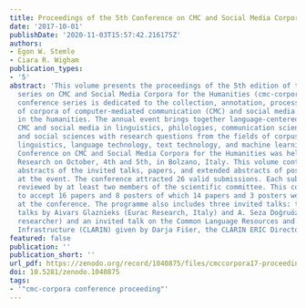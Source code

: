 ```yaml
---
title: Proceedings of the 5th Conference on CMC and Social Media Corpora for the Humanities
date: '2017-10-01'
publishDate: '2020-11-03T15:57:42.216175Z'
authors:
- Egon W. Stemle
- Ciara R. Wigham
publication_types:
- '5'
abstract: 'This volume presents the proceedings of the 5th edition of the annual conference
  series on CMC and Social Media Corpora for the Humanities (cmc-corpora2017). This
  conference series is dedicated to the collection, annotation, processing, and exploitation
  of corpora of computer-mediated communication (CMC) and social media for research
  in the humanities. The annual event brings together language-centered research on
  CMC and social media in linguistics, philologies, communication sciences, media
  and social sciences with research questions from the fields of corpus and computational
  linguistics, language technology, text technology, and machine learning. The 5th
  Conference on CMC and Social Media Corpora for the Humanities was held at Eurac
  Research on October, 4th and 5th, in Bolzano, Italy. This volume contains extended
  abstracts of the invited talks, papers, and extended abstracts of posters presented
  at the event. The conference attracted 26 valid submissions. Each submission was
  reviewed by at least two members of the scientific committee. This committee decided
  to accept 16 papers and 8 posters of which 14 papers and 3 posters were presented
  at the conference. The programme also includes three invited talks: two keynote
  talks by Aivars Glaznieks (Eurac Research, Italy) and A. Seza Doğruöz (Independent
  researcher) and an invited talk on the Common Language Resources and Technology
  Infrastructure (CLARIN) given by Darja Fišer, the CLARIN ERIC Director of User Involvement.'
featured: false
publication: ''
publication_short: ''
url_pdf: https://zenodo.org/record/1040875/files/cmccorpora17-proceedings-v2.pdf
doi: 10.5281/zenodo.1040875
tags:
- '"cmc-corpora conference proceeding"'
---
```


